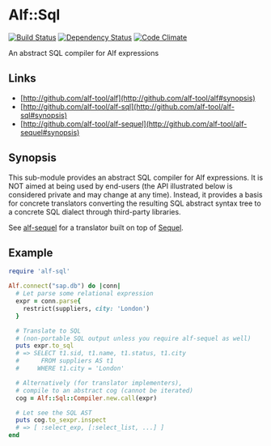 # Alf::Sql

[![Build Status](https://secure.travis-ci.org/alf-tool/alf-sql.png)](http://travis-ci.org/alf-tool/alf-sql)
[![Dependency Status](https://gemnasium.com/alf-tool/alf-sql.png)](https://gemnasium.com/alf-tool/alf-sql)
[![Code Climate](https://codeclimate.com/github/alf-tool/alf-sql.png)](https://codeclimate.com/github/alf-tool/alf-sql)

An abstract SQL compiler for Alf expressions

## Links

* [http://github.com/alf-tool/alf](http://github.com/alf-tool/alf#synopsis)
* [http://github.com/alf-tool/alf-sql](http://github.com/alf-tool/alf-sql#synopsis)
* [http://github.com/alf-tool/alf-sequel](http://github.com/alf-tool/alf-sequel#synopsis)

## Synopsis

This sub-module provides an abstract SQL compiler for Alf expressions. It is
NOT aimed at being used by end-users (the API illustrated below is considered
private and may change at any time). Instead, it provides a basis for concrete
translators converting the resulting SQL abstract syntax tree to a concrete SQL
dialect through third-party libraries.

See [alf-sequel](https://github.com/alf-tool/alf-sequel) for a translator built
on top of [Sequel](http://sequel.rubyforge.org/).

## Example

```ruby
require 'alf-sql'

Alf.connect("sap.db") do |conn|
  # Let parse some relational expression
  expr = conn.parse{
    restrict(suppliers, city: 'London')
  }

  # Translate to SQL
  # (non-portable SQL output unless you require alf-sequel as well)
  puts expr.to_sql
  # => SELECT t1.sid, t1.name, t1.status, t1.city
  #      FROM suppliers AS t1
  #     WHERE t1.city = 'London'

  # Alternatively (for translator implementers),
  # compile to an abstract cog (cannot be iterated)
  cog = Alf::Sql::Compiler.new.call(expr)

  # Let see the SQL AST
  puts cog.to_sexpr.inspect
  # => [ :select_exp, [:select_list, ...] ]
end
```
